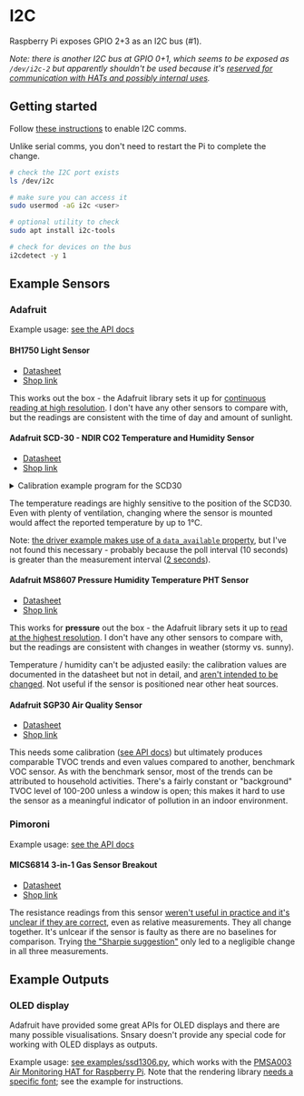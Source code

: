 # I2C

Raspberry Pi exposes GPIO 2+3 as an I2C bus (#1).

_Note: there is another I2C bus at GPIO 0+1, which seems to be exposed as `/dev/i2c-2` but apparently shouldn't be used because it's [reserved for communication with HATs and possibly internal uses](https://raspberrypi.stackexchange.com/questions/50348/what-are-the-id-eeprom-pins-and-what-can-they-be-used-for)._

## Getting started

Follow [these instructions](https://github.com/sbcshop/Air-Monitoring-HAT#enable-i2c-and-serial-interface) to enable I2C comms.

Unlike serial comms, you don't need to restart the Pi to complete the change.

```bash
# check the I2C port exists
ls /dev/i2c

# make sure you can access it
sudo usermod -aG i2c <user>

# optional utility to check
sudo apt install i2c-tools

# check for devices on the bus
i2cdetect -y 1
```

## Example Sensors

### Adafruit

Example usage: [see the API docs](https://snsary.readthedocs.io/en/latest/autoapi/snsary/contrib/adafruit/index.html)

#### BH1750 Light Sensor

- [Datasheet](https://cdn-learn.adafruit.com/downloads/pdf/adafruit-bh1750-ambient-light-sensor.pdf)
- [Shop link](https://thepihut.com/products/adafruit-bh1750-light-sensor-stemma-qt-qwiic)

This works out the box - the Adafruit library sets it up for [continuous reading at high resolution](https://github.com/adafruit/Adafruit_CircuitPython_BH1750/blob/9d5fabd77185a81cf06451b3fbdbaf518a1f4727/adafruit_bh1750.py#L195-L196). I don't have any other sensors to compare with, but the readings are consistent with the time of day and amount of sunlight.

#### Adafruit SCD-30 - NDIR CO2 Temperature and Humidity Sensor

- [Datasheet](https://cdn-learn.adafruit.com/assets/assets/000/098/461/original/Sensirion_CO2_Sensors_SCD30_Datasheet.pdf?1609871944)
- [Shop link](https://thepihut.com/products/adafruit-scd-30-ndir-co2-temperature-and-humidity-sensor)

<details>
<summary>Calibration example program for the SCD30</summary>

```python
import board
import adafruit_scd30

i2c = board.I2C()
device = adafruit_scd30.SCD30(i2c, address=0x61)

# Leave as-is (0). Changing the pressure had no
# noticeable effect on the reported CO2 readings.
# device.ambient_pressure = 0  # original was "0"

# Disable auto calibration of CO2. This relies on
# daily, prolongued exposure to fresh air, which
# isn't a reliable assumption for a typical home.
device.self_calibration_enabled = False

# Run this after exposing the device to fresh air
# for 30 minutes i.e. next to an open window. May
# need to repeat to get "400" as the average.
device.forced_recalibration_reference = 400

# This is a negative offset to compensate for the
# local heating of the circuit board. I use an
# analogue, indoor thermometer for comparison.
device.temperature_offset = 5  # original was "0"
```
</details>

The temperature readings are highly sensitive to the position of the SCD30. Even with plenty of ventilation, changing where the sensor is mounted would affect the reported temperature by up to 1°C.

Note: [the driver example makes use of a `data_available` property](https://github.com/adafruit/Adafruit_CircuitPython_SCD30/blob/b3d9bd141ae86ec4f871ae42a35d208003672c02/examples/scd30_simpletest.py#L17), but I've not found this necessary - probably because the poll interval (10 seconds) is greater than the measurement interval ([2 seconds](https://github.com/adafruit/Adafruit_CircuitPython_SCD30/blob/b3d9bd141ae86ec4f871ae42a35d208003672c02/adafruit_scd30.py#L98)).

#### Adafruit MS8607 Pressure Humidity Temperature PHT Sensor

- [Datasheet](https://www.te.com/commerce/DocumentDelivery/DDEController?Action=showdoc&DocId=Data+Sheet%7FMS8607-02BA01%7FB3%7Fpdf%7FEnglish%7FENG_DS_MS8607-02BA01_B3.pdf%7FCAT-BLPS0018)
- [Shop link](https://thepihut.com/products/adafruit-ms8607-pressure-humidity-temperature-pht-sensor)

This works for **pressure** out the box - the Adafruit library sets it up to [read at the highest resolution](https://github.com/adafruit/Adafruit_CircuitPython_MS8607/blob/1d08d0d09f0c556c71bb19c9816e6efb59aead65/adafruit_ms8607.py#L180-L185). I don't have any other sensors to compare with, but the readings are consistent with changes in weather (stormy vs. sunny).

Temperature / humidity can't be adjusted easily: the calibration values are documented in the datasheet but not in detail, and [aren't intended to be changed](https://github.com/adafruit/Adafruit_CircuitPython_MS8607/blob/1d08d0d09f0c556c71bb19c9816e6efb59aead65/adafruit_ms8607.py#L210). Not useful if the sensor is positioned near other heat sources.

#### Adafruit SGP30 Air Quality Sensor

- [Datasheet](https://cdn-learn.adafruit.com/assets/assets/000/050/058/original/Sensirion_Gas_Sensors_SGP30_Datasheet_EN.pdf)
- [Shop link](https://thepihut.com/products/adafruit-sgp30-air-quality-sensor-breakout-voc-and-eco2-ada3709)

This needs some calibration ([see API docs](https://snsary.readthedocs.io/en/latest/autoapi/snsary/contrib/adafruit/index.html)) but ultimately produces comparable TVOC trends and even values compared to another, benchmark VOC sensor. As with the benchmark sensor, most of the trends can be attributed to household activities. There's a fairly constant or "background" TVOC level of 100-200 unless a window is open; this makes it hard to use the sensor as a meaningful indicator of pollution in an indoor environment.

### Pimoroni

Example usage: [see the API docs](https://snsary.readthedocs.io/en/latest/autoapi/snsary/contrib/pimoroni/index.html)

#### MICS6814 3-in-1 Gas Sensor Breakout

- [Datasheet](https://www.sgxsensortech.com/content/uploads/2015/02/1143_Datasheet-MiCS-6814-rev-8.pdf)
- [Shop link](https://thepihut.com/products/mics6814-3-in-1-gas-sensor-breakout-co-no2-nh3)

The resistance readings from this sensor [weren't useful in practice and it's unclear if they are correct](https://github.com/pimoroni/mics6814-python/issues/4), even as relative measurements. They all change together. It's unlcear if the sensor is faulty as there are no baselines for comparison. Trying [the "Sharpie suggestion"](https://learn.pimoroni.com/article/getting-started-with-enviro-plus) only led to a negligible change in all three measurements.

## Example Outputs

### OLED display

Adafruit have provided some great APIs for OLED displays and there are many possible visualisations. Snsary doesn't provide any special code for working with OLED displays as outputs.

Example usage: [see examples/ssd1306.py](../examples/ssd1306.py), which works with the [PMSA003 Air Monitoring HAT for Raspberry Pi](https://thepihut.com/products/air-monitoring-hat-for-raspberry-pi-pmsa003). Note that the rendering library [needs a specific font](https://github.com/adafruit/Adafruit_CircuitPython_framebuf/blob/043d8a75004d81e0326a6ac42ca4f71d1de94ac4/adafruit_framebuf.py#L383); see the example for instructions.

